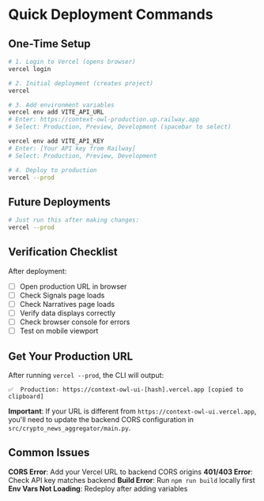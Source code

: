 # Quick Deployment Commands

## One-Time Setup

```bash
# 1. Login to Vercel (opens browser)
vercel login

# 2. Initial deployment (creates project)
vercel

# 3. Add environment variables
vercel env add VITE_API_URL
# Enter: https://context-owl-production.up.railway.app
# Select: Production, Preview, Development (spacebar to select)

vercel env add VITE_API_KEY
# Enter: [Your API key from Railway]
# Select: Production, Preview, Development

# 4. Deploy to production
vercel --prod
```

## Future Deployments

```bash
# Just run this after making changes:
vercel --prod
```

## Verification Checklist

After deployment:
- [ ] Open production URL in browser
- [ ] Check Signals page loads
- [ ] Check Narratives page loads
- [ ] Verify data displays correctly
- [ ] Check browser console for errors
- [ ] Test on mobile viewport

## Get Your Production URL

After running `vercel --prod`, the CLI will output:
```
✅  Production: https://context-owl-ui-[hash].vercel.app [copied to clipboard]
```

**Important**: If your URL is different from `https://context-owl-ui.vercel.app`, you'll need to update the backend CORS configuration in `src/crypto_news_aggregator/main.py`.

## Common Issues

**CORS Error**: Add your Vercel URL to backend CORS origins
**401/403 Error**: Check API key matches backend
**Build Error**: Run `npm run build` locally first
**Env Vars Not Loading**: Redeploy after adding variables
